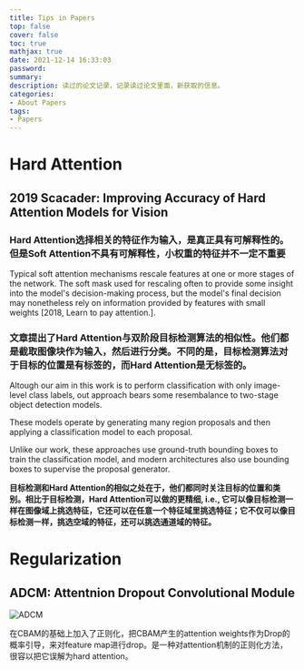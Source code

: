 ```yaml
---
title: Tips in Papers
top: false
cover: false
toc: true
mathjax: true
date: 2021-12-14 16:33:03
password:
summary:
description: 读过的论文记录，记录读过论文里面，新获取的信息。
categories:
- About Papers
tags:
- Papers
---
```


# Hard Attention

## 2019 Scacader: Improving Accuracy of Hard Attention Models for Vision

### Hard Attention选择相关的特征作为输入，是真正具有可解释性的。但是Soft Attention不具有可解释性，小权重的特征并不一定不重要

Typical soft attention mechanisms rescale features at one or more stages of the network. The soft mask used for rescaling often to provide some insight into the model's decision-making process, but the model's final decision may nonetheless rely on information provided by features with small weights [2018, Learn to pay attention.].

### 文章提出了Hard Attention与双阶段目标检测算法的相似性。他们都是截取图像块作为输入，然后进行分类。不同的是，目标检测算法对于目标的位置是有标签的，而Hard Attention是无标签的。

Altough our aim in this work is to perform classification with only image-level class labels, out approach bears some resembalance to two-stage object detection models. 

These models operate by generating many region proposals and then applying a classification model to each proposal. 

Unlike our work, these approaches use ground-truth bounding boxes to train the classification model, and modern architectures also use bounding boxes to supervise the proposal generator.

**目标检测和Hard Attention的相似之处在于，他们都同时关注目标的位置和类别。相比于目标检测，Hard Attention可以做的更精细, i.e., 它可以像目标检测一样在图像域上挑选特征，它还可以在任意一个特征域里挑选特征；它不仅可以像目标检测一样，挑选空域的特征，还可以挑选通道域的特征。**

# Regularization 

## ADCM: Attentnion Dropout Convolutional Module

![ADCM](ADCM.jpg)

在CBAM的基础上加入了正则化，把CBAM产生的attention weights作为Drop的概率引导，来对feature map进行drop。是一种对attention机制的正则化方法，很容以把它误解为hard attention。
